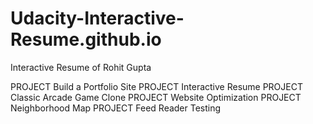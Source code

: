 Udacity-Interactive-Resume.github.io
======================

Interactive Resume of Rohit Gupta

PROJECT Build a Portfolio Site
PROJECT Interactive Resume
PROJECT Classic Arcade Game Clone
PROJECT Website Optimization
PROJECT Neighborhood Map
PROJECT Feed Reader Testing
